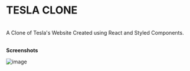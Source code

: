 <h1>TESLA CLONE</h1><br/>
A Clone of Tesla's Website Created using React and Styled Components.

<br/>
<br/>

**Screenshots**

![image](https://user-images.githubusercontent.com/72187440/205461274-73758cc7-3924-4135-9d9d-0203fe387a5b.png)
